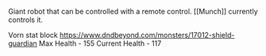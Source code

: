 Giant robot that can be controlled with a remote control. [[Munch]] currently controls it.

Vorn stat block
https://www.dndbeyond.com/monsters/17012-shield-guardian
Max Health - 155
Current Health - 117